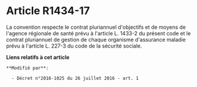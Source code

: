 # Article R1434-17

La convention respecte le contrat pluriannuel d'objectifs et de moyens de l'agence régionale de santé prévu à l'article L.
1433-2 du présent code et le contrat pluriannuel de gestion de chaque organisme d'assurance maladie prévu à l'article L.
227-3 du code de la sécurité sociale.

**Liens relatifs à cet article**

	**Modifié par**:

	  - Décret n°2016-1025 du 26 juillet 2016 - art. 1
